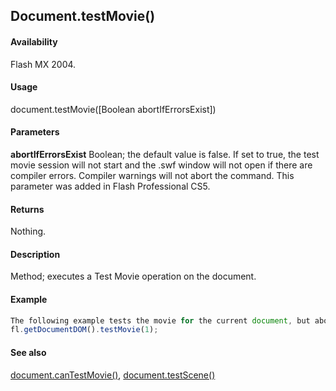 ## Document.testMovie()

#### Availability

Flash MX 2004.

#### Usage

document.testMovie([Boolean abortIfErrorsExist])

#### Parameters

**abortIfErrorsExist** Boolean; the default value is false. If set to true, the test movie session will not start and the .swf window will not open if there are compiler errors. Compiler warnings will not abort the command. This parameter was added in Flash Professional CS5.

#### Returns

Nothing.

#### Description

Method; executes a Test Movie operation on the document.

#### Example

```javascript
The following example tests the movie for the current document, but aborts the test movie if compiler errors exist:
fl.getDocumentDOM().testMovie(1);

```

#### See also

[document.canTestMovie()](../Document_object/docume27.md), [document.testScene()](../Document_object/docu5979.md)

<span id="document.testScene()" class="anchor"></span>
